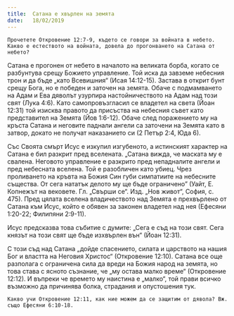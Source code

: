```yaml
---
title:  Сатана е хвърлен на земята
date:   18/02/2019
---
```


`Прочетете Откровение 12:7-9, където се говори за войната в небето. Какво е естеството на войната, довела до прогонването на Сатана от небето?`

Сатана е прогонен от небето в началото на великата борба, когато се разбунтува срещу Божието управление. Той иска да завземе небесния трон и да бъде „като Всевишния“ (Исая 14:12-15). Застава в открит бунт срещу Бога, но е победен и заточен на земята. Обаче с подмамването на Адам и Ева дяволът узурпира настойничеството на Адам над този свят (Лука 4:6). Като самопровъзгласил се владетел на света (Йоан 12:31) той изисква правото да присъства на небесния съвет като представител на Земята (Йов 1:6-12). Обаче след поражението му на кръста Сатана и неговите паднали ангели са заточени на Земята като в затвор, докато не получат наказанието си (2 Петър 2:4, Юда 6).

Със Своята смърт Исус е изкупил изгубеното, а истинският характер на Сатана е бил разкрит пред вселената. „Сатана вижда, че маската му е свалена. Неговото управление е разкрито пред непадналите ангели и пред небесната вселена. Той е разобличен като убиец. Чрез проливането на кръвта на Божия Син губи симпатиите на небесните същества. От сега нататък делото му ще бъде ограничено” (Уайт, Е. Копнежът на вековете. Гл. „Свърши се“. Изд. „Нов живот“, София, с. 475). Пред цялата вселена владичеството над Земята е прехвърлено от Сатана към Исус, който е обявен за законен владетел над нея (Ефесяни 1:20-22; Филипяни 2:9-11).

Исус предсказва това събитие с думите: „Сега е съд на този свят. Сега князът на този свят ще бъде изхвърлен вън“ (Йоан 12:31).

С този съд над Сатана „дойде спасението, силата и царството на нашия Бог и властта на Неговия Христос“ (Откровение 12:10). Сатана все още разполага с ограничена сила да вреди на Божия народ на земята, но това става с ясното съзнание, че „му остава малко време“ (Откровение 12:12). И въпреки че времето му наистина е „малко“, той прави всичко възможно да причинява болка, страдания и опустошения тук.

`Какво учи Откровение 12:11, как ние можем да се защитим от дявола? Вж. също Ефесяни 6:10-18.`